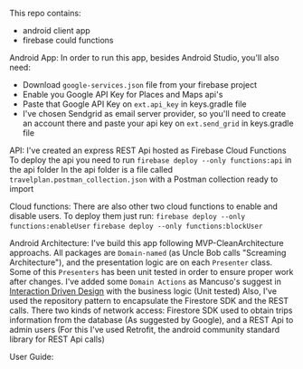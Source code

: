This repo contains:
* android client app
* firebase could functions

Android App:
In order to run this app, besides Android Studio, you'll also need:
- Download `google-services.json` file from your firebase project
- Enable you Google API Key for Places and Maps api's
- Paste that Google API Key on `ext.api_key` in keys.gradle file
- I've chosen Sendgrid as email server provider, so you'll need to create an account there and paste your api key on `ext.send_grid` in keys.gradle file

API:
I've created an express REST Api hosted as Firebase Cloud Functions
To deploy the api you need to run `firebase deploy --only functions:api` in the api folder
In the api folder is a file called `travelplan.postman_collection.json` with a Postman collection ready to import

Cloud functions:
There are also other two cloud functions to enable and disable users. To deploy them just run:
`firebase deploy --only functions:enableUser`
`firebase deploy --only functions:blockUser`

Android Architecture:
I've build this app following MVP-CleanArchitecture approachs. All packages are `Domain-named` (as Uncle Bob calls "Screaming Architecture"), and the presentation logic are on each `Presenter` class. Some of this `Presenters` has been unit tested in order to ensure proper work after changes.
I've added some `Domain Actions` as Mancuso's suggest in [Interaction Driven Design]() with the business logic (Unit tested)
Also, I've used the repository pattern to encapsulate the Firestore SDK and the REST calls. There two kinds of network access: Firestore SDK used to obtain trips information from the database (As suggested by Google), and a REST Api to admin users (For this I've used Retrofit, the android community standard library for REST Api calls)

User Guide: 